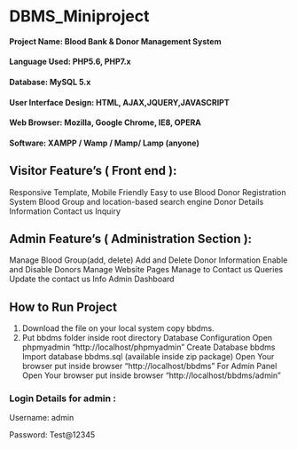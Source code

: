 # DBMS_Miniproject

#### Project Name: Blood Bank & Donor Management System
#### Language Used: PHP5.6, PHP7.x
#### Database:	MySQL 5.x
#### User Interface Design:	HTML, AJAX,JQUERY,JAVASCRIPT
#### Web Browser:	Mozilla, Google Chrome, IE8, OPERA
#### Software:	XAMPP / Wamp / Mamp/ Lamp (anyone)

## Visitor Feature’s ( Front end ):
Responsive Template, Mobile Friendly
Easy to use
Blood Donor Registration System
Blood Group and location-based search engine
Donor Details Information
Contact us Inquiry

## Admin Feature’s ( Administration Section ):
Manage Blood Group(add, delete)
Add and Delete Donor Information
Enable and Disable Donors
Manage Website Pages
Manage to Contact us Queries
Update the contact us Info
Admin Dashboard

## How to Run Project
1. Download the file on your local system copy bbdms.
2. Put bbdms folder inside root directory
Database Configuration
Open phpmyadmin “http://localhost/phpmyadmin”
Create Database bbdms
Import database bbdms.sql (available inside zip package)
Open Your browser put inside browser “http://localhost/bbdms”
For Admin Panel
Open Your browser put inside browser “http://localhost/bbdms/admin”
### Login Details for admin :
Username: admin

Password: Test@12345
